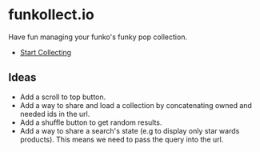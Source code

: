 # funkollect.io

Have fun managing your funko's funky pop collection.

* [Start Collecting](http://funkollect.io)

## Ideas

* Add a scroll to top button.
* Add a way to share and load a collection by concatenating owned and needed ids in the url.
* Add a shuffle button to get random results.
* Add a way to share a search's state (e.g to display only star wards products). This means we need to pass the query into the url.